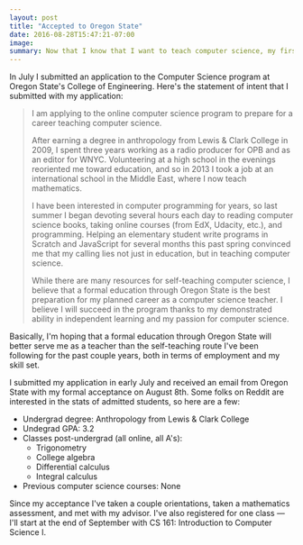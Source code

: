 ```yaml
---
layout: post
title: "Accepted to Oregon State"
date: 2016-08-28T15:47:21-07:00
image: 
summary: Now that I know that I want to teach computer science, my first step will be getting a formal education in it. Oregon State, here I come!
---
```


In July I submitted an application to the Computer Science program at Oregon State's College of Engineering. Here's the statement of intent that I submitted with my application:

>I am applying to the online computer science program to prepare for a career teaching computer science. 
>
>After earning a degree in anthropology from Lewis & Clark College in 2009, I spent three years working as a radio producer for OPB and as an editor for WNYC. Volunteering at a high school in the evenings reoriented me toward education, and so in 2013 I took a job at an international school in the Middle East, where I now teach mathematics. 
>
>I have been interested in computer programming for years, so last summer I began devoting several hours each day to reading computer science books, taking online courses (from EdX, Udacity, etc.), and programming. Helping an elementary student write programs in Scratch and JavaScript for several months this past spring convinced me that my calling lies not just in education, but in teaching computer science. 
>
>While there are many resources for self-teaching computer science, I believe that a formal education through Oregon State is the best preparation for my planned career as a computer science teacher. I believe I will succeed in the program thanks to my demonstrated ability in independent learning and my passion for computer science.

Basically, I'm hoping that a formal education through Oregon State will better serve me as a teacher than the self-teaching route I've been following for the past couple years, both in terms of employment and my skill set. 

I submitted my application in early July and received an email from Oregon State with my formal acceptance on August 8th. Some folks on Reddit are interested in the stats of admitted students, so here are a few:

* Undergrad degree: Anthropology from Lewis & Clark College
* Undegrad GPA: 3.2
* Classes post-undergrad (all online, all A's):
    * Trigonometry
    * College algebra
    * Differential calculus
    * Integral calculus
* Previous computer science courses: None

Since my acceptance I've taken a couple orientations, taken a mathematics assessment, and met with my advisor. I've also registered for one class — I'll start at the end of September with CS 161: Introduction to Computer Science I.
